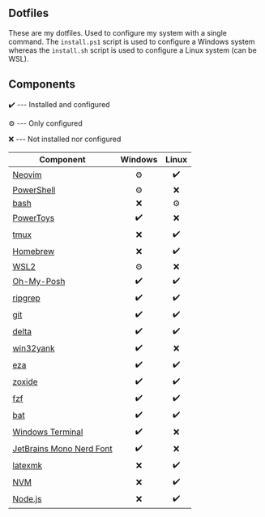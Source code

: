## Dotfiles
These are my dotfiles. Used to configure my system with a single command.
The `install.ps1` script is used to configure a Windows system whereas the `install.sh` script is used to configure a Linux system (can be WSL).

## Components
✔️  --- Installed and configured

⚙️  --- Only configured

❌ --- Not installed nor configured

| Component | Windows | Linux |
| ----- | :---: | :---: |
| [Neovim](https://github.com/neovim/neovim) | ⚙️ | ✔️ |
| [PowerShell](https://github.com/PowerShell/PowerShell) | ⚙️ | ❌ |
| [bash](https://www.gnu.org/software/bash/) | ❌ | ⚙️ |
| [PowerToys](https://github.com/microsoft/PowerToys) | ✔️ | ❌ |
| [tmux](https://github.com/tmux/tmux) | ❌ | ✔️ |
| [Homebrew](https://brew.sh/) | ❌ | ✔️ |
| [WSL2](https://learn.microsoft.com/en-us/windows/wsl/about) | ⚙️  | ❌ |
| [Oh-My-Posh](https://ohmyposh.dev/) | ✔️ | ✔️ |
| [ripgrep](https://github.com/BurntSushi/ripgrep) | ✔️ | ✔️ |
| [git](https://git-scm.com/) | ✔️ | ✔️ |
| [delta](https://github.com/dandavison/delta) | ✔️ | ✔️ |
| [win32yank](https://github.com/equalsraf/win32yank) | ✔️ | ❌ |
| [eza](https://github.com/eza-community/eza) | ✔️ | ✔️ |
| [zoxide](https://github.com/ajeetdsouza/zoxide) | ✔️ | ✔️ |
| [fzf](https://github.com/junegunn/fzf) | ✔️ | ✔️ |
| [bat](https://github.com/sharkdp/bat) | ✔️ | ✔️ |
| [Windows Terminal](https://github.com/microsoft/terminal) | ✔️ | ❌ |
| [JetBrains Mono Nerd Font](https://github.com/ryanoasis/nerd-fonts/tree/master/patched-fonts/JetBrainsMono) | ✔️ | ❌ |
| [latexmk](https://mg.readthedocs.io/latexmk.html) | ❌ | ✔️ |
| [NVM](https://github.com/nvm-sh/nvm) | ❌ | ✔️ |
| [Node.js](https://nodejs.org/en) | ❌ | ✔️ |
